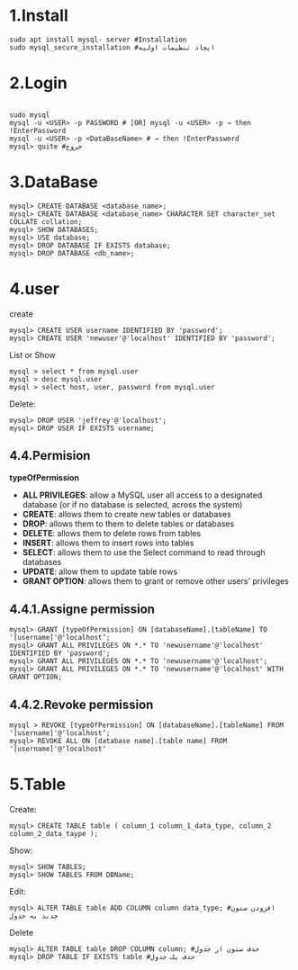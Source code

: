 # 1.Install

```shell
sudo apt install mysql- server #Installation
sudo mysql_secure_installation #ایجاد تنظیمات اولیه
```

# 2.Login

```shell

sudo mysql
mysql -u <USER> -p PASSWORD # [OR] mysql -u <USER> -p → then !EnterPassword
mysql -u <USER> -p <DataBaseName> # → then !EnterPassword
mysql> quite #خروج
```

# 3.DataBase

```shell
mysql> CREATE DATABASE <database_name>;
mysql> CREATE DATABASE <database_name> CHARACTER SET character_set COLLATE collation;
mysql> SHOW DATABASES;
mysql> USE database;
mysql> DROP DATABASE IF EXISTS database;
mysql> DROP DATABASE <db_name>;
```

# 4.user

create

```shell
mysql> CREATE USER username IDENTIFIED BY 'password';
mysql> CREATE USER 'newuser'@'localhost' IDENTIFIED BY 'password';
```

List or Show

```shell
mysql > select * from mysql.user
mysql > desc mysql.user
mysql > select host, user, password from mysql.user

```

Delete:

```shell
mysql> DROP USER 'jeffrey'@'localhost';
mysql> DROP USER IF EXISTS username;
```

## 4.4.Permision

**typeOfPermission**

* **ALL PRIVILEGES**: allow a MySQL user all access to a designated database (or if no database is selected, across the system)
* **CREATE**: allows them to create new tables or databases
* **DROP**: allows them to them to delete tables or databases
* **DELETE**: allows them to delete rows from tables
* **INSERT**: allows them to insert rows into tables
* **SELECT**: allows them to use the Select command to read through databases
* **UPDATE**: allow them to update table rows
* **GRANT OPTION**: allows them to grant or remove other users' privileges

## 4.4.1.Assigne permission

```shell
mysql> GRANT [typeOfPermission] ON [databaseName].[tableName] TO '[username]'@'localhost’;
mysql> GRANT ALL PRIVILEGES ON *.* TO 'newusername'@'localhost' IDENTIFIED BY 'password';
mysql> GRANT ALL PRIVILEGES ON *.* TO 'newusername'@'localhost';
mysql> GRANT ALL PRIVILEGES ON *.* TO 'newusername'@'localhost' WITH GRANT OPTION;
```

## 4.4.2.Revoke permission

```shell
mysql > REVOKE [typeOfPermission] ON [databaseName].[tableName] FROM '[username]'@'localhost’;
mysql> REVOKE ALL ON [database name].[table name] FROM '[username]'@'localhost'
```

# 5.Table

Create:

```shell
mysql> CREATE TABLE table ( column_1 column_1_data_type, column_2 column_2_data_taype );
```

Show:

```shell
mysql> SHOW TABLES;
mysql> SHOW TABLES FROM DBName;
```

Edit:

```shell
mysql> ALTER TABLE table ADD COLUMN column data_type; #افزودن ستون جدید به جدول
```

Delete

```shell
mysql> ALTER TABLE table DROP COLUMN column; #حذف ستون از جدول
mysql> DROP TABLE IF EXISTS table #حذف یک جدول
```